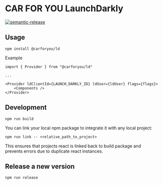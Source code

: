 # CAR FOR YOU LaunchDarkly

[![semantic-release](https://img.shields.io/badge/%20%20%F0%9F%93%A6%F0%9F%9A%80-semantic--release-e10079.svg)](https://github.com/semantic-release/semantic-release)

## Usage
```
npm install @carforyou/ld
```

Example

```
import { Provider } from "@carforyou/ld"

...

<Provider ldClientId={LAUNCH_DARKLY_ID} ldUser={ldUser} flags={flags}>
    <Components />
</Provider>

```

## Development
```
npm run build
```

You can link your local npm package to integrate it with any local project:
```
npm run link -- <relative_path_to_project>
```
This ensures that projects react is linked back to build package and prevents errors due to duplicate react instances.

## Release a new version

```
npm run release
```
